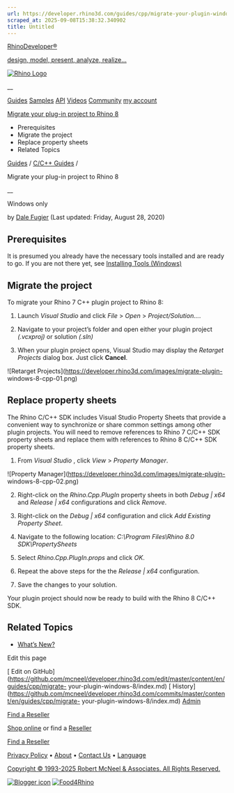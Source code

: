 ```yaml
---
url: https://developer.rhino3d.com/guides/cpp/migrate-your-plugin-windows-8/
scraped_at: 2025-09-08T15:38:32.340902
title: Untitled
---
```


[RhinoDeveloper®](/)

[design, model, present, analyze, realize...](/)

[![Rhino Logo](https://developer.rhino3d.com/images/rhinodevlogo.png)](/)

__

[Guides](https://developer.rhino3d.com/guides)
[Samples](https://developer.rhino3d.com/samples)
[API](https://developer.rhino3d.com/api)
[Videos](https://developer.rhino3d.com/videos)
[Community](https://discourse.mcneel.com/c/rhino-developer) [my account
](https://www.rhino3d.com/my-account/ "Manage your account, licenses, and
teams")

[Migrate your plug-in project to Rhino
8](https://developer.rhino3d.com/guides/cpp/migrate-your-plugin-windows-8/)

  * Prerequisites
  * Migrate the project
  * Replace property sheets
  * Related Topics

[Guides](https://developer.rhino3d.com/en/guides/) / [C/C++
Guides](https://developer.rhino3d.com/en/guides/cpp/) /

Migrate your plug-in project to Rhino 8

__

Windows only

by [Dale Fugier](https://discourse.mcneel.com/u/dale/) (Last updated: Friday,
August 28, 2020)

## Prerequisites

It is presumed you already have the necessary tools installed and are ready to
go. If you are not there yet, see [Installing Tools
(Windows)](https://developer.rhino3d.com/guides/cpp/installing-tools-windows/)

## Migrate the project

To migrate your Rhino 7 C++ plugin project to Rhino 8:

  1. Launch _Visual Studio_ and click _File_ > _Open_ > _Project/Solution…_.

  2. Navigate to your project’s folder and open either your plugin project _(.vcxproj)_ or solution _(.sln)_

  3. When your plugin project opens, Visual Studio may display the _Retarget Projects_ dialog box. Just click **Cancel**.

![Retarget Projects](https://developer.rhino3d.com/images/migrate-plugin-
windows-8-cpp-01.png)

## Replace property sheets

The Rhino C/C++ SDK includes Visual Studio Property Sheets that provide a
convenient way to synchronize or share common settings among other plugin
projects. You will need to remove references to Rhino 7 C/C++ SDK property
sheets and replace them with references to Rhino 8 C/C++ SDK property sheets.

  1. From _Visual Studio_ , click _View_ > _Property Manager_.

![Property Manager](https://developer.rhino3d.com/images/migrate-plugin-
windows-8-cpp-02.png)

  2. Right-click on the _Rhino.Cpp.PlugIn_ property sheets in both _Debug | x64_ and _Release | x64_ configurations and click _Remove_.

  3. Right-click on the _Debug | x64_ configuration and click _Add Existing Property Sheet_.

  4. Navigate to the following location: _C:\Program Files\Rhino 8.0 SDK\PropertySheets_

  5. Select _Rhino.Cpp.PlugIn.props_ and click _OK_.

  6. Repeat the above steps for the the _Release | x64_ configuration.

  7. Save the changes to your solution.

Your plugin project should now be ready to build with the Rhino 8 C/C++ SDK.

## Related Topics

  * [What’s New?](https://developer.rhino3d.com/guides/cpp/whats-new/)

Edit this page

[ Edit on
GitHub](https://github.com/mcneel/developer.rhino3d.com/edit/master/content/en/guides/cpp/migrate-
your-plugin-windows-8/index.md) [
History](https://github.com/mcneel/developer.rhino3d.com/commits/master/content/en/guides/cpp/migrate-
your-plugin-windows-8/index.md) [ Admin](https://developer.rhino3d.com/admin)

[Find a Reseller](https://www.rhino3d.com/sales)

[Shop online](https://www.rhino3d.com/store) or find a
[Reseller](https://www.rhino3d.com/sales)

[Find a Reseller](https://www.rhino3d.com/sales)

[Privacy Policy](https://www.rhino3d.com/privacy) •
[About](https://www.rhino3d.com/mcneel/about) • [Contact
Us](https://www.rhino3d.com/mcneel/contact) • [
Language](https://www.rhino3d.com/language "Change to a different region or
language")

[Copyright © 1993-2025 Robert McNeel & Associates. All Rights
Reserved.](https://www.rhino3d.com/mcneel/about)

[](https://www.facebook.com/McNeelRhinoceros/)
[](https://twitter.com/bobmcneel) [](https://www.linkedin.com/groups/75313/)
[](https://www.youtube.com/user/RhinoGuide/videos) [](https://vimeo.com/rhino)
[![Blogger
icon](https://developer.rhino3d.com/images/blogger.svg)](http://blog.rhino3d.com/)
[![Food4Rhino](https://developer.rhino3d.com/images/f4r_icon_01.svg)](https://www.food4rhino.com)

